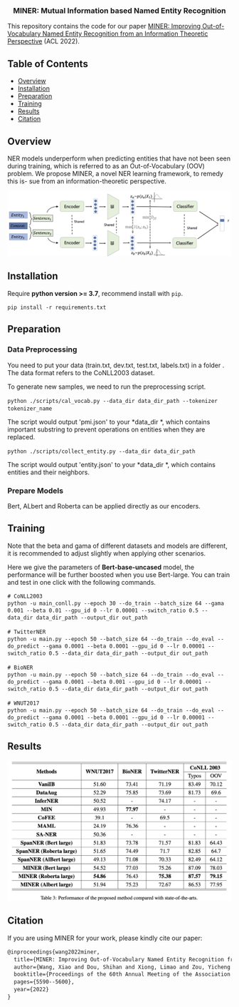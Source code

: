 

<h3 align="center">MINER: Mutual Information based Named Entity Recognition</h3>
<p align="center">

This repository contains the code for our paper [MINER: Improving Out-of-Vocabulary Named Entity Recognition from an Information Theoretic Perspective](https://aclanthology.org/2022.acl-long.383.pdf) (ACL 2022).


## Table of Contents

- [Overview](#Overview)
- [Installation](#Installation)
- [Preparation](#Preparation)
- [Training](#Training)
- [Results](#Results)
- [Citation](#Citation)

## Overview

NER models underperform when predicting entities that have not been seen during training, which is referred to as an Out-of-Vocabulary (OOV) problem. We propose MINER, a novel NER learning framework, to remedy this is- sue from an information-theoretic perspective.

<img src="pic/architecture.jpg"/>


## Installation

Require **python version >= 3.7**, recommend install with `pip`.

```shell
pip install -r requirements.txt
```



## Preparation

### Data Preprocessing

You need to put your data (train.txt, dev.txt, test.txt, labels.txt) in a folder . The data format refers to the CoNLL2003 dataset.

To generate new samples, we need to run the preprocessing script.

`python ./scripts/cal_vocab.py --data_dir data_dir_path --tokenizer tokenizer_name`

The script would output 'pmi.json' to your *data_dir *, which contains important substring to prevent operations on entities when they are replaced.

`python ./scripts/collect_entity.py --data_dir data_dir_path`

The script would output 'entity.json' to your *data_dir *, which contains entities and their neighbors.



### Prepare Models

Bert, ALbert and Roberta can be applied directly as our encoders.



## Training

Note that the beta and gama of different datasets and models are different, it is recommended to adjust slightly when applying other scenarios. 

Here we give the parameters of **Bert-base-uncased** model, the performance will be further boosted when you use Bert-large. You can train and test in one click with the following commands.

```
# CoNLL2003
python -u main_conll.py --epoch 30 --do_train --batch_size 64 --gama 0.001 --beta 0.01 --gpu_id 0 --lr 0.00001 --switch_ratio 0.5 --data_dir data_dir_path --output_dir out_path 

# TwitterNER
python -u main.py --epoch 50 --batch_size 64 --do_train --do_eval --do_predict --gama 0.0001 --beta 0.0001 --gpu_id 0 --lr 0.00001 --switch_ratio 0.5 --data_dir data_dir_path --output_dir out_path 

# BioNER
python -u main.py --epoch 50 --batch_size 64 --do_train --do_eval --do_predict --gama 0.0001 --beta 0.001 --gpu_id 0 --lr 0.00001 --switch_ratio 0.5 --data_dir data_dir_path --output_dir out_path 

# WNUT2017
python -u main.py --epoch 50 --batch_size 64 --do_train --do_eval --do_predict --gama 0.0001 --beta 0.0001 --gpu_id 0 --lr 0.00001 --switch_ratio 0.5 --data_dir data_dir_path --output_dir out_path 
```

## Results
<img src="pic/results.jpg"/>


## Citation

If you are using MINER for your work, please kindly cite our paper:

```latex
@inproceedings{wang2022miner,
  title={MINER: Improving Out-of-Vocabulary Named Entity Recognition from an Information Theoretic Perspective},
  author={Wang, Xiao and Dou, Shihan and Xiong, Limao and Zou, Yicheng and Zhang, Qi and others},
  booktitle={Proceedings of the 60th Annual Meeting of the Association for Computational Linguistics (Volume 1: Long Papers)},
  pages={5590--5600},
  year={2022}
}
```